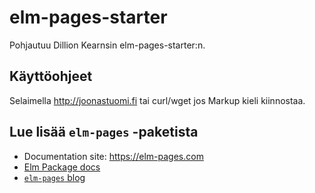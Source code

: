 # elm-pages-starter

Pohjautuu Dillion Kearnsin elm-pages-starter:n. 

## Käyttöohjeet

Selaimella http://joonastuomi.fi tai curl/wget jos Markup kieli kiinnostaa.

## Lue lisää `elm-pages` -paketista

- Documentation site: https://elm-pages.com
- [Elm Package docs](https://package.elm-lang.org/packages/dillonkearns/elm-pages/latest/)
- [`elm-pages` blog](https://elm-pages.com/blog)
